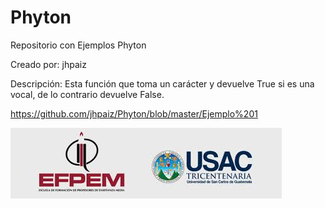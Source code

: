 # Phyton
Repositorio con Ejemplos Phyton

Creado por: jhpaiz 

Descripción: Esta función que toma un carácter y devuelve True si es una vocal, de lo contrario devuelve False.

https://github.com/jhpaiz/Phyton/blob/master/Ejemplo%201

![Screenshot](logo.png)
